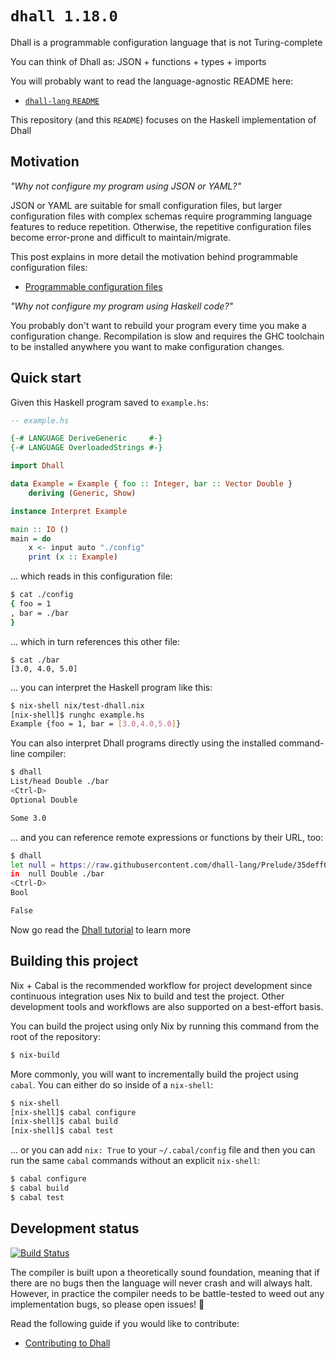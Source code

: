 # `dhall 1.18.0`

Dhall is a programmable configuration language that is not Turing-complete

You can think of Dhall as: JSON + functions + types + imports

You will probably want to read the language-agnostic README here:

* [`dhall-lang` `README`](https://github.com/dhall-lang/dhall-lang/blob/master/README.md)

This repository (and this `README`) focuses on the Haskell implementation of
Dhall

## Motivation

*"Why not configure my program using JSON or YAML?"*

JSON or YAML are suitable for small configuration files, but larger
configuration files with complex schemas require programming language features
to reduce repetition.  Otherwise, the repetitive configuration files become
error-prone and difficult to maintain/migrate.

This post explains in more detail the motivation behind programmable
configuration files:

* [Programmable configuration files](https://github.com/dhall-lang/dhall-lang/wiki/Programmable-configuration-files)

*"Why not configure my program using Haskell code?"*

You probably don't want to rebuild your program every time you make a
configuration change.  Recompilation is slow and requires the GHC toolchain
to be installed anywhere you want to make configuration changes.

## Quick start

Given this Haskell program saved to `example.hs`:

```haskell
-- example.hs

{-# LANGUAGE DeriveGeneric     #-}
{-# LANGUAGE OverloadedStrings #-}

import Dhall

data Example = Example { foo :: Integer, bar :: Vector Double }
    deriving (Generic, Show)

instance Interpret Example

main :: IO ()
main = do
    x <- input auto "./config"
    print (x :: Example)
```

... which reads in this configuration file:

```bash
$ cat ./config
{ foo = 1
, bar = ./bar
}
```

... which in turn references this other file:

```
$ cat ./bar
[3.0, 4.0, 5.0]
```

... you can interpret the Haskell program like this:

```bash
$ nix-shell nix/test-dhall.nix
[nix-shell]$ runghc example.hs
Example {foo = 1, bar = [3.0,4.0,5.0]}
```

You can also interpret Dhall programs directly using the installed command-line
compiler:

```bash
$ dhall
List/head Double ./bar
<Ctrl-D>
Optional Double

Some 3.0
```

... and you can reference remote expressions or functions by their URL, too:

```bash
$ dhall
let null = https://raw.githubusercontent.com/dhall-lang/Prelude/35deff0d41f2bf86c42089c6ca16665537f54d75/List/null
in  null Double ./bar
<Ctrl-D>
Bool

False
```

Now go read the
[Dhall tutorial](https://hackage.haskell.org/package/dhall/docs/Dhall-Tutorial.html)
to learn more

## Building this project

Nix + Cabal is the recommended workflow for project development since continuous
integration uses Nix to build and test the project.  Other development tools and
workflows are also supported on a best-effort basis.

You can build the project using only Nix by running this command from the root
of the repository:

```bash
$ nix-build
```

More commonly, you will want to incrementally build the project using `cabal`.
You can either do so inside of a `nix-shell`:

```bash
$ nix-shell
[nix-shell]$ cabal configure
[nix-shell]$ cabal build
[nix-shell]$ cabal test
```

... or you can add `nix: True` to your `~/.cabal/config` file and then you can
run the same `cabal` commands without an explicit `nix-shell`:

```bash
$ cabal configure
$ cabal build
$ cabal test
```

## Development status

[![Build Status](https://travis-ci.org/dhall-lang/dhall-haskell.png)](https://travis-ci.org/dhall-lang/dhall-haskell)

The compiler is built upon a theoretically sound foundation, meaning that if
there are no bugs then the language will never crash and will always halt.
However, in practice the compiler needs to be battle-tested to weed out any
implementation bugs, so please open issues! 🙂

Read the following guide if you would like to contribute:

* [Contributing to Dhall](https://github.com/dhall-lang/dhall-lang/blob/master/.github/CONTRIBUTING.md)
